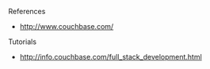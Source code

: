 

References
* http://www.couchbase.com/


Tutorials
* http://info.couchbase.com/full_stack_development.html

